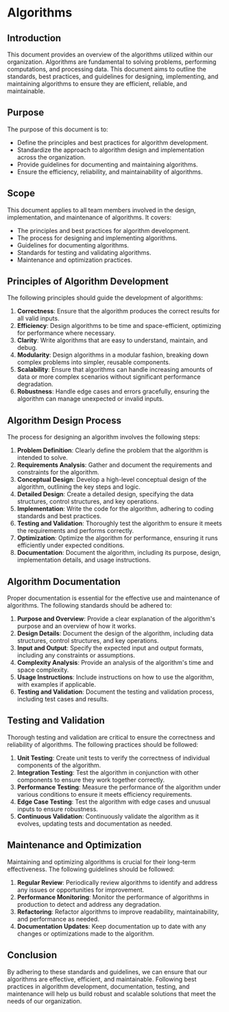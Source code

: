 # Algorithms

## Introduction
This document provides an overview of the algorithms utilized within our organization. Algorithms are fundamental to solving problems, performing computations, and processing data. This document aims to outline the standards, best practices, and guidelines for designing, implementing, and maintaining algorithms to ensure they are efficient, reliable, and maintainable.

## Purpose
The purpose of this document is to:
- Define the principles and best practices for algorithm development.
- Standardize the approach to algorithm design and implementation across the organization.
- Provide guidelines for documenting and maintaining algorithms.
- Ensure the efficiency, reliability, and maintainability of algorithms.

## Scope
This document applies to all team members involved in the design, implementation, and maintenance of algorithms. It covers:
- The principles and best practices for algorithm development.
- The process for designing and implementing algorithms.
- Guidelines for documenting algorithms.
- Standards for testing and validating algorithms.
- Maintenance and optimization practices.

## Principles of Algorithm Development
The following principles should guide the development of algorithms:

1. **Correctness**: Ensure that the algorithm produces the correct results for all valid inputs.
2. **Efficiency**: Design algorithms to be time and space-efficient, optimizing for performance where necessary.
3. **Clarity**: Write algorithms that are easy to understand, maintain, and debug.
4. **Modularity**: Design algorithms in a modular fashion, breaking down complex problems into simpler, reusable components.
5. **Scalability**: Ensure that algorithms can handle increasing amounts of data or more complex scenarios without significant performance degradation.
6. **Robustness**: Handle edge cases and errors gracefully, ensuring the algorithm can manage unexpected or invalid inputs.

## Algorithm Design Process
The process for designing an algorithm involves the following steps:

1. **Problem Definition**: Clearly define the problem that the algorithm is intended to solve.
2. **Requirements Analysis**: Gather and document the requirements and constraints for the algorithm.
3. **Conceptual Design**: Develop a high-level conceptual design of the algorithm, outlining the key steps and logic.
4. **Detailed Design**: Create a detailed design, specifying the data structures, control structures, and key operations.
5. **Implementation**: Write the code for the algorithm, adhering to coding standards and best practices.
6. **Testing and Validation**: Thoroughly test the algorithm to ensure it meets the requirements and performs correctly.
7. **Optimization**: Optimize the algorithm for performance, ensuring it runs efficiently under expected conditions.
8. **Documentation**: Document the algorithm, including its purpose, design, implementation details, and usage instructions.

## Algorithm Documentation
Proper documentation is essential for the effective use and maintenance of algorithms. The following standards should be adhered to:

1. **Purpose and Overview**: Provide a clear explanation of the algorithm's purpose and an overview of how it works.
2. **Design Details**: Document the design of the algorithm, including data structures, control structures, and key operations.
3. **Input and Output**: Specify the expected input and output formats, including any constraints or assumptions.
4. **Complexity Analysis**: Provide an analysis of the algorithm's time and space complexity.
5. **Usage Instructions**: Include instructions on how to use the algorithm, with examples if applicable.
6. **Testing and Validation**: Document the testing and validation process, including test cases and results.

## Testing and Validation
Thorough testing and validation are critical to ensure the correctness and reliability of algorithms. The following practices should be followed:

1. **Unit Testing**: Create unit tests to verify the correctness of individual components of the algorithm.
2. **Integration Testing**: Test the algorithm in conjunction with other components to ensure they work together correctly.
3. **Performance Testing**: Measure the performance of the algorithm under various conditions to ensure it meets efficiency requirements.
4. **Edge Case Testing**: Test the algorithm with edge cases and unusual inputs to ensure robustness.
5. **Continuous Validation**: Continuously validate the algorithm as it evolves, updating tests and documentation as needed.

## Maintenance and Optimization
Maintaining and optimizing algorithms is crucial for their long-term effectiveness. The following guidelines should be followed:

1. **Regular Review**: Periodically review algorithms to identify and address any issues or opportunities for improvement.
2. **Performance Monitoring**: Monitor the performance of algorithms in production to detect and address any degradation.
3. **Refactoring**: Refactor algorithms to improve readability, maintainability, and performance as needed.
4. **Documentation Updates**: Keep documentation up to date with any changes or optimizations made to the algorithm.

## Conclusion
By adhering to these standards and guidelines, we can ensure that our algorithms are effective, efficient, and maintainable. Following best practices in algorithm development, documentation, testing, and maintenance will help us build robust and scalable solutions that meet the needs of our organization.

